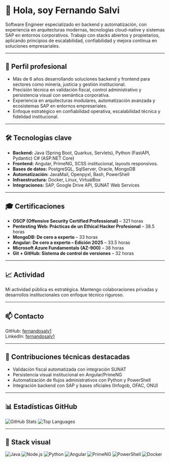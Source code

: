 # 👋 Hola, soy Fernando Salvi  
Software Engineer especializado en backend y automatización, con experiencia en arquitecturas modernas, tecnologías cloud-native y sistemas SAP en entornos corporativos. Trabajo con stacks abiertos y propietarios, aplicando principios de escalabilidad, confiabilidad y mejora continua en soluciones empresariales.

---

## 🧠 Perfil profesional  
- Más de 6 años desarrollando soluciones backend y frontend para sectores como minería, justicia y gestión institucional.
- Precisión técnica en validación fiscal, control administrativo y persistencia visual con semántica corporativa.
- Experiencia en arquitecturas modulares, automatización avanzada y ecosistemas SAP en entornos empresariales.
- Enfoque estratégico en confiabilidad operativa, escalabilidad técnica y fidelidad institucional.

---

## 🛠 Tecnologías clave  
- **Backend:** Java (Spring Boot, Quarkus, Servlets), Python (FastAPI, Pydantic) C# (ASP.NET Core)
- **Frontend:** Angular, PrimeNG, SCSS institucional, layouts responsivos.  
- **Bases de datos:** PostgreSQL, SqlServer, Oracle, MongoDB  
- **Automatización:** JavaMail, Openpyxl, Bash, PowerShell  
- **Infraestructura:** Docker, Linux, VirtualBox  
- **Integraciones:** SAP, Google Drive API, SUNAT Web Services

---

## 🎓 Certificaciones  
- **OSCP (Offensive Security Certified Professional)** – 321 horas  
- **Pentesting Web: Prácticas de un Ethical Hacker Profesional** – 38.5 horas  
- **MongoDB: De cero a experto** – 33 horas  
- **Angular: De cero a experto – Edición 2025** – 33.5 horas  
- **Microsoft Azure Fundamentals (AZ-900)** – 38 horas  
- **Git + GitHub: Sistema de control de versiones** – 32 horas

---

## 📈 Actividad  
Mi actividad pública es estratégica. Mantengo colaboraciones privadas y desarrollos institucionales con enfoque técnico riguroso.

---

## 📫 Contacto  
GitHub: [fernandosalv1](https://github.com/fernandosalv1)  
LinkedIn: [fernandosalv1](https://www.linkedin.com/in/fernandosalv1)

---

## 🧩 Contribuciones técnicas destacadas  
- Validación fiscal automatizada con integración SUNAT  
- Persistencia visual institucional en Angular/PrimeNG  
- Automatización de flujos administrativos con Python y PowerShell  
- Integración backend con SAP y bases oficiales (Infogob, OFAC, ONU)

---

## 📊 Estadísticas GitHub

![GitHub Stats](https://github-readme-stats.vercel.app/api?username=fernandosalv1&show_icons=true&theme=dark)
![Top Languages](https://github-readme-stats.vercel.app/api/top-langs/?username=fernandosalv1&layout=compact&theme=dark)

---

## 🧠 Stack visual

![Java](https://img.shields.io/badge/Java-Spring%20Boot-blue)
![Node.js](https://img.shields.io/badge/Node.js-Institucional-green)
![Python](https://img.shields.io/badge/Python-Automatización-yellow)
![Angular](https://img.shields.io/badge/Angular-v20-red)
![PrimeNG](https://img.shields.io/badge/PrimeNG-Institucional-purple)
![PowerShell](https://img.shields.io/badge/PowerShell-Auditoría-blue)
![Docker](https://img.shields.io/badge/Docker-Infraestructura-lightblue)
